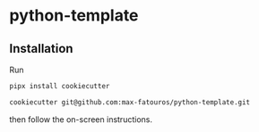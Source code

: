 # python-template

## Installation

Run

``` bash
pipx install cookiecutter
```

``` bash
cookiecutter git@github.com:max-fatouros/python-template.git
```

then follow the on-screen instructions.
